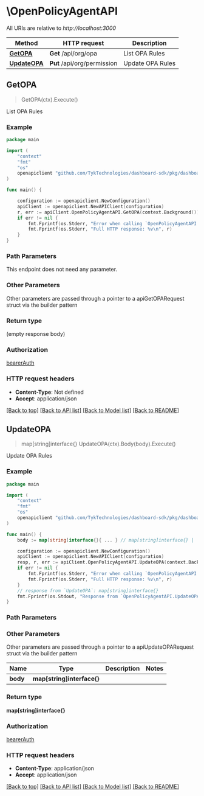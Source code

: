 # \OpenPolicyAgentAPI

All URIs are relative to *http://localhost:3000*

Method | HTTP request | Description
------------- | ------------- | -------------
[**GetOPA**](OpenPolicyAgentAPI.md#GetOPA) | **Get** /api/org/opa | List OPA Rules
[**UpdateOPA**](OpenPolicyAgentAPI.md#UpdateOPA) | **Put** /api/org/permission | Update OPA Rules



## GetOPA

> GetOPA(ctx).Execute()

List OPA Rules



### Example

```go
package main

import (
	"context"
	"fmt"
	"os"
	openapiclient "github.com/TykTechnologies/dashboard-sdk/pkg/dashboard"
)

func main() {

	configuration := openapiclient.NewConfiguration()
	apiClient := openapiclient.NewAPIClient(configuration)
	r, err := apiClient.OpenPolicyAgentAPI.GetOPA(context.Background()).Execute()
	if err != nil {
		fmt.Fprintf(os.Stderr, "Error when calling `OpenPolicyAgentAPI.GetOPA``: %v\n", err)
		fmt.Fprintf(os.Stderr, "Full HTTP response: %v\n", r)
	}
}
```

### Path Parameters

This endpoint does not need any parameter.

### Other Parameters

Other parameters are passed through a pointer to a apiGetOPARequest struct via the builder pattern


### Return type

 (empty response body)

### Authorization

[bearerAuth](../README.md#bearerAuth)

### HTTP request headers

- **Content-Type**: Not defined
- **Accept**: application/json

[[Back to top]](#) [[Back to API list]](../README.md#documentation-for-api-endpoints)
[[Back to Model list]](../README.md#documentation-for-models)
[[Back to README]](../README.md)


## UpdateOPA

> map[string]interface{} UpdateOPA(ctx).Body(body).Execute()

Update OPA Rules



### Example

```go
package main

import (
	"context"
	"fmt"
	"os"
	openapiclient "github.com/TykTechnologies/dashboard-sdk/pkg/dashboard"
)

func main() {
	body := map[string]interface{}{ ... } // map[string]interface{} |  (optional)

	configuration := openapiclient.NewConfiguration()
	apiClient := openapiclient.NewAPIClient(configuration)
	resp, r, err := apiClient.OpenPolicyAgentAPI.UpdateOPA(context.Background()).Body(body).Execute()
	if err != nil {
		fmt.Fprintf(os.Stderr, "Error when calling `OpenPolicyAgentAPI.UpdateOPA``: %v\n", err)
		fmt.Fprintf(os.Stderr, "Full HTTP response: %v\n", r)
	}
	// response from `UpdateOPA`: map[string]interface{}
	fmt.Fprintf(os.Stdout, "Response from `OpenPolicyAgentAPI.UpdateOPA`: %v\n", resp)
}
```

### Path Parameters



### Other Parameters

Other parameters are passed through a pointer to a apiUpdateOPARequest struct via the builder pattern


Name | Type | Description  | Notes
------------- | ------------- | ------------- | -------------
 **body** | **map[string]interface{}** |  | 

### Return type

**map[string]interface{}**

### Authorization

[bearerAuth](../README.md#bearerAuth)

### HTTP request headers

- **Content-Type**: application/json
- **Accept**: application/json

[[Back to top]](#) [[Back to API list]](../README.md#documentation-for-api-endpoints)
[[Back to Model list]](../README.md#documentation-for-models)
[[Back to README]](../README.md)

